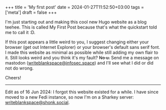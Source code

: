 +++
title = 'My first post'
date = 2024-01-27T11:52:50+03:00
tags = ['meta']
draft = false
+++

I'm just starting out and making this cool new Hugo website as a blog teehee. This is called My First Post because that's what the quickstart told me to call it :D.

If this post appears a little weird to you, I suggest changing either your browser (get out Internet Explorer) or your browser's default sans serif font. I made this website as minimal as possible while still adding my own flair to it. Still looks weird and you think it's my fault? ~~No u.~~ Send me a message on mastodon ([writeblankspace@infosec.space](https://infosec.space/@writeblankspace)) and I'll see what I did or did not do wrong.

Cheers!

---

Edit as of 16 Jun 2024: I forgot this website existed for a while. I have since moved to a new Fedi instance, so now I'm on a Sharkey server: [writeblankspace@shonk.social](https://shonk.social/@writeblankspace).
